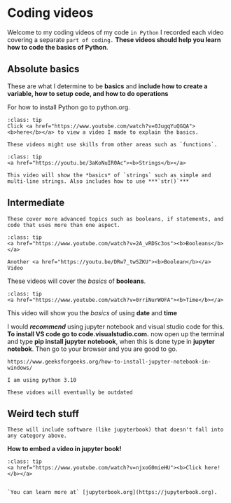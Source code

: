 # Coding videos

Welcome to my coding videos of my code `in Python` I recorded each video covering a separate `part of coding.` **These videos should help you learn how to code the basics of Python**.

## Absolute basics
These are what I determine to be **basics** and **include how to create a variable, how to setup code, and how to do operations**

For how to install Python go to python.org.

`````{admonition} Video
:class: tip
Click <a href="https://www.youtube.com/watch?v=0JugqYuQGQA"><b>here</b></a> to view a video I made to explain the basics.
`````

```{warning}
These videos might use skills from other areas such as `functions`.
```

`````{admonition} Video
:class: tip
<a href="https://youtu.be/3aKoNuIR0Ac"><b>Strings</b></a>

This video will show the *basics* of `strings` such as simple and multi-line strings. Also includes how to use ***`str()`***
`````



## Intermediate

`These cover more advanced topics such as booleans, if statements, and code that uses more than one aspect.`

`````{admonition} Video
:class: tip
<a href="https://www.youtube.com/watch?v=2A_vRDSc3os"><b>Booleans</b></a>

Another <a href="https://youtu.be/DRw7_twSZKU"><b>Boolean</b></a> Video
`````
These videos will cover the *basics* of **booleans**.


`````{admonition} Video
:class: tip
<a href="https://www.youtube.com/watch?v=0rriNurWOFA"><b>Time</b></a>
`````
This video will show you the *basics* of using **date** and **time**

I would ***recommend*** using jupyter notebook and visual studio code for this. **To install VS code go to code.visualstudio.com.** now open up the terminal and type **pip install jupyter notebook**,
when this is done type in **jupyter notebok**. Then go to your browser and you are good to go.
 

```{seealso}
https://www.geeksforgeeks.org/how-to-install-jupyter-notebook-in-windows/
```

```{important}
I am using python 3.10
```
```{warning}
These vidoes will eventually be outdated
```

## Weird tech stuff

```{note}
These will include software (like jupyterbook) that doesn't fall into any category above.
```
**How to embed a video in jupyter book!**

`````{admonition} Video
:class: tip
<a href="https://www.youtube.com/watch?v=njxoG0mieHU"><b>Click here!</b></a>
`````

```{bibliography}
```

```{seealso}
`You can learn more at` [jupyterbook.org](https://jupyterbook.org).
```
